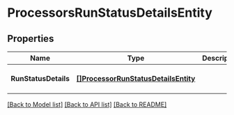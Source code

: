 # ProcessorsRunStatusDetailsEntity

## Properties
Name | Type | Description | Notes
------------ | ------------- | ------------- | -------------
**RunStatusDetails** | [**[]ProcessorRunStatusDetailsEntity**](ProcessorRunStatusDetailsEntity.md) |  | [optional] [default to null]

[[Back to Model list]](../README.md#documentation-for-models) [[Back to API list]](../README.md#documentation-for-api-endpoints) [[Back to README]](../README.md)

